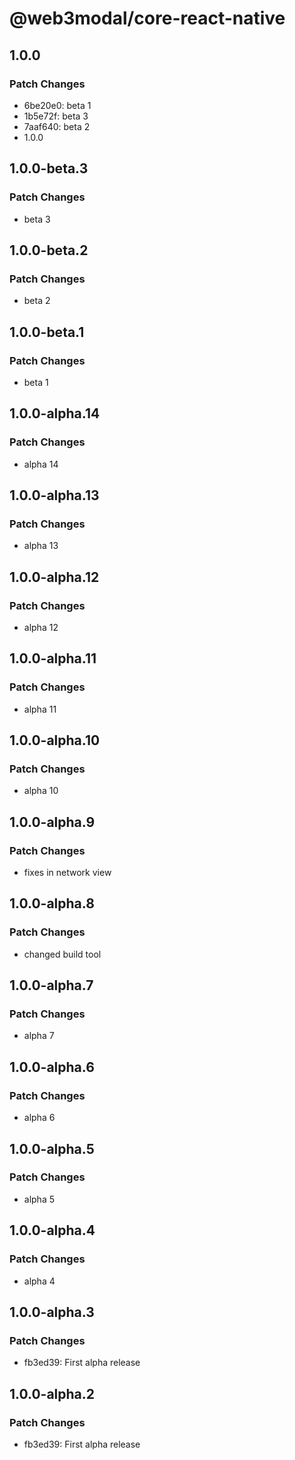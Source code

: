 # @web3modal/core-react-native

## 1.0.0

### Patch Changes

- 6be20e0: beta 1
- 1b5e72f: beta 3
- 7aaf640: beta 2
- 1.0.0

## 1.0.0-beta.3

### Patch Changes

- beta 3

## 1.0.0-beta.2

### Patch Changes

- beta 2

## 1.0.0-beta.1

### Patch Changes

- beta 1

## 1.0.0-alpha.14

### Patch Changes

- alpha 14

## 1.0.0-alpha.13

### Patch Changes

- alpha 13

## 1.0.0-alpha.12

### Patch Changes

- alpha 12

## 1.0.0-alpha.11

### Patch Changes

- alpha 11

## 1.0.0-alpha.10

### Patch Changes

- alpha 10

## 1.0.0-alpha.9

### Patch Changes

- fixes in network view

## 1.0.0-alpha.8

### Patch Changes

- changed build tool

## 1.0.0-alpha.7

### Patch Changes

- alpha 7

## 1.0.0-alpha.6

### Patch Changes

- alpha 6

## 1.0.0-alpha.5

### Patch Changes

- alpha 5

## 1.0.0-alpha.4

### Patch Changes

- alpha 4

## 1.0.0-alpha.3

### Patch Changes

- fb3ed39: First alpha release

## 1.0.0-alpha.2

### Patch Changes

- fb3ed39: First alpha release
